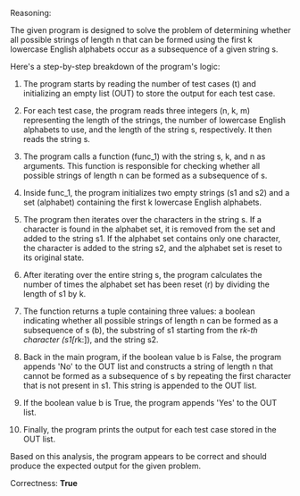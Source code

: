 Reasoning:

The given program is designed to solve the problem of determining whether all possible strings of length n that can be formed using the first k lowercase English alphabets occur as a subsequence of a given string s.

Here's a step-by-step breakdown of the program's logic:

1. The program starts by reading the number of test cases (t) and initializing an empty list (OUT) to store the output for each test case.

2. For each test case, the program reads three integers (n, k, m) representing the length of the strings, the number of lowercase English alphabets to use, and the length of the string s, respectively. It then reads the string s.

3. The program calls a function (func_1) with the string s, k, and n as arguments. This function is responsible for checking whether all possible strings of length n can be formed as a subsequence of s.

4. Inside func_1, the program initializes two empty strings (s1 and s2) and a set (alphabet) containing the first k lowercase English alphabets.

5. The program then iterates over the characters in the string s. If a character is found in the alphabet set, it is removed from the set and added to the string s1. If the alphabet set contains only one character, the character is added to the string s2, and the alphabet set is reset to its original state.

6. After iterating over the entire string s, the program calculates the number of times the alphabet set has been reset (r) by dividing the length of s1 by k.

7. The function returns a tuple containing three values: a boolean indicating whether all possible strings of length n can be formed as a subsequence of s (b), the substring of s1 starting from the r*k-th character (s1[r*k:]), and the string s2.

8. Back in the main program, if the boolean value b is False, the program appends 'No' to the OUT list and constructs a string of length n that cannot be formed as a subsequence of s by repeating the first character that is not present in s1. This string is appended to the OUT list.

9. If the boolean value b is True, the program appends 'Yes' to the OUT list.

10. Finally, the program prints the output for each test case stored in the OUT list.

Based on this analysis, the program appears to be correct and should produce the expected output for the given problem.

Correctness: **True**